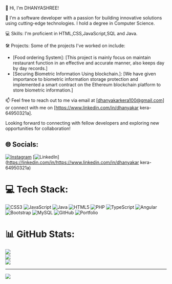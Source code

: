 👋 Hi, I'm DHANYASHREE!

🚀 I'm a software developer with a passion for building innovative solutions using cutting-edge technologies. I hold a degree in Computer Science.

💻 Skills: I'm proficient in HTML,CSS,JavaScript,SQL and Java.

🛠️ Projects: Some of the projects I've worked on include:
- [Food ordering System]: [This project is mainly focus on maintain restaurant
function in an effective and accurate manner, also
keeps day by day records.]
- [Securing Biometric Information Using
blockchain.]: [We have given importance to biometric information
storage protection and implemented a smart contract
on the Ethereum blockchain platform to store
biometric information.]


📫 Feel free to reach out to me via email at [dhanyakarkera100@gmail.com] or connect with me on [https://www.linkedin.com/in/dhanyakar
kera-64950321a].

Looking forward to connecting with fellow developers and exploring new opportunities for collaboration!

## 🌐 Socials:
[![Instagram](https://img.shields.io/badge/Instagram-%23E4405F.svg?logo=Instagram&logoColor=white)](https://instagram.com/dhanya__karkera__) [![LinkedIn](https://img.shields.io/badge/LinkedIn-%230077B5.svg?logo=linkedin&logoColor=white)](https://linkedin.com/in/https://www.linkedin.com/in/dhanyakar kera-64950321a) 

# 💻 Tech Stack:
![CSS3](https://img.shields.io/badge/css3-%231572B6.svg?style=for-the-badge&logo=css3&logoColor=white) ![JavaScript](https://img.shields.io/badge/javascript-%23323330.svg?style=for-the-badge&logo=javascript&logoColor=%23F7DF1E) ![Java](https://img.shields.io/badge/java-%23ED8B00.svg?style=for-the-badge&logo=openjdk&logoColor=white) ![HTML5](https://img.shields.io/badge/html5-%23E34F26.svg?style=for-the-badge&logo=html5&logoColor=white) ![PHP](https://img.shields.io/badge/php-%23777BB4.svg?style=for-the-badge&logo=php&logoColor=white) ![TypeScript](https://img.shields.io/badge/typescript-%23007ACC.svg?style=for-the-badge&logo=typescript&logoColor=white) ![Angular](https://img.shields.io/badge/angular-%23DD0031.svg?style=for-the-badge&logo=angular&logoColor=white) ![Bootstrap](https://img.shields.io/badge/bootstrap-%238511FA.svg?style=for-the-badge&logo=bootstrap&logoColor=white) ![MySQL](https://img.shields.io/badge/mysql-4479A1.svg?style=for-the-badge&logo=mysql&logoColor=white) ![GitHub](https://img.shields.io/badge/github-%23121011.svg?style=for-the-badge&logo=github&logoColor=white) ![Portfolio](https://img.shields.io/badge/Portfolio-%23000000.svg?style=for-the-badge&logo=firefox&logoColor=#FF7139)
# 📊 GitHub Stats:
![](https://github-readme-stats.vercel.app/api?username=dhanyashreekarkera&theme=dark&hide_border=false&include_all_commits=false&count_private=false)<br/>
![](https://github-readme-streak-stats.herokuapp.com/?user=dhanyashreekarkera&theme=dark&hide_border=false)<br/>
![](https://github-readme-stats.vercel.app/api/top-langs/?username=dhanyashreekarkera&theme=dark&hide_border=false&include_all_commits=false&count_private=false&layout=compact)

---
[![](https://visitcount.itsvg.in/api?id=dhanyashreekarkera&icon=0&color=0)](https://visitcount.itsvg.in)

<!-- Proudly created with GPRM ( https://gprm.itsvg.in ) -->
